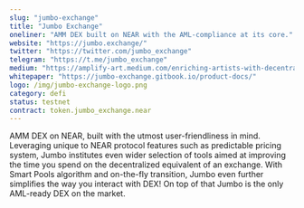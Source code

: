 ```yaml
---
slug: "jumbo-exchange"
title: "Jumbo Exchange"
oneliner: "AMM DEX built on NEAR with the AML-compliance at its core."
website: "https://jumbo.exchange/"
twitter: "https://twitter.com/jumbo_exchange"
telegram: "https://t.me/jumbo_exchange"
medium: "https://amplify-art.medium.com/enriching-artists-with-decentralized-music-da7d876ae247"
whitepaper: "https://jumbo-exchange.gitbook.io/product-docs/"
logo: /img/jumbo-exchange-logo.png
category: defi
status: testnet
contract: token.jumbo_exchange.near
---
```


AMM DEX on NEAR, built with the utmost user-friendliness in mind. Leveraging unique to NEAR protocol features such as predictable pricing system, Jumbo institutes even wider selection of tools aimed at improving the time you spend on the decentralized equivalent of an exchange. With Smart Pools algorithm and on-the-fly transition, Jumbo even further simplifies the way you interact with DEX! On top of that Jumbo is the only AML-ready DEX on the market.
